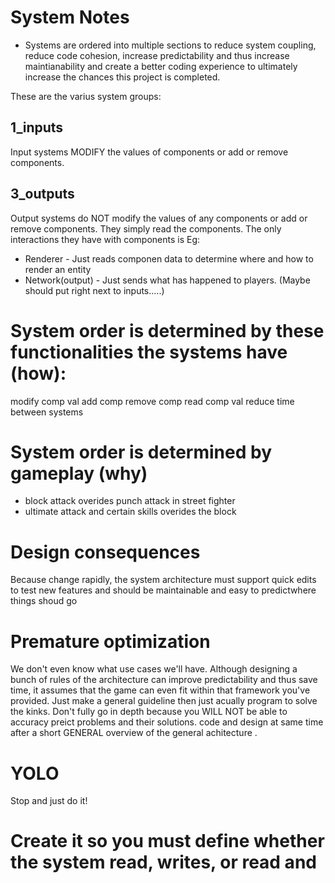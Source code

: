 # System Notes

-   Systems are ordered into multiple sections to reduce system coupling, reduce code cohesion, increase predictability and thus increase maintianability and create a better coding experience to ultimately increase the chances this project is completed.

These are the varius system groups:

## 1_inputs

Input systems MODIFY the values of components or add or remove components.

##

## 3_outputs

Output systems do NOT modify the values of any components or add or remove components. They simply read the components. The only interactions they have with components is
Eg:

-   Renderer - Just reads componen data to determine where and how to render an entity
-   Network(output) - Just sends what has happened to players. (Maybe should put right next to inputs.....)

# System order is determined by these functionalities the systems have (how):

modify comp val
add comp
remove comp
read comp val
reduce time between systems

# System order is determined by gameplay (why)

-   block attack overides punch attack in street fighter
-   ultimate attack and certain skills overides the block

# Design consequences

Because change rapidly, the system architecture must support quick edits to test new features and should be maintainable and easy to predictwhere things shoud go

# Premature optimization

We don't even know what use cases we'll have. Although designing a bunch of rules of the architecture can improve predictability and thus save time, it assumes that the game can even fit within that framework you've provided. Just make a general guideline then just acually program to solve the kinks. Don't fully go in depth because you WILL NOT be able to accuracy preict problems and their solutions. code and design at same time after a short GENERAL overview of the general achitecture .

# YOLO

Stop and just do it!

# Create it so you must define whether the system read, writes, or read and
